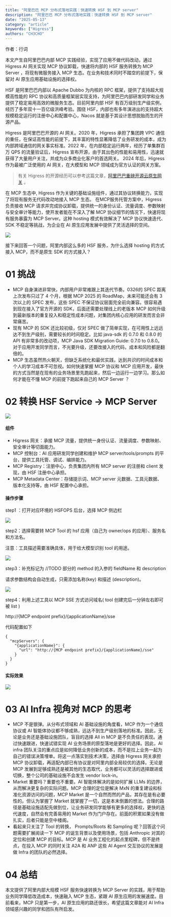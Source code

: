 ```yaml
---
title: "阿里巴巴 MCP 分布式落地实践：快速转换 HSF 到 MCP server"
description: "阿里巴巴 MCP 分布式落地实践：快速转换 HSF 到 MCP server"
date: "2025-05-13"
category: "article"
keywords: ["Higress"]
authors: "CH3CHO"
---
```


作者：行词

本文产生自阿里巴巴内部 MCP 实践经验，实现了应用不做代码改动，通过 Higress AI 网关实现 MCP 协议卸载，快速将内部的 HSF 服务转换为 MCP Server ，将现有微服务接入 MCP 生态。在业务和技术同时不踏空的前提下，保留对 AI 原生应用基础设施的选择权。

HSF 是阿里巴巴内部以 Apache Dubbo 为内核的 RPC 框架，提供了支持超大规模高性能的 RPC 协议和高质量框架层实现支持，为阿里巴巴内部研发同学和业务提供了稳定易用高效的微服务生态。目前阿里内部 HSF 有百万级别生产级实例，经历了多年双十一百亿级洪峰考验。围绕 HSF，内部也有多年演进出的支持超大规模稳定运行的注册中心和配置中心，Nacos 就是基于其设计思想脱胎而生的开源产品。

Higress 是阿里巴巴开源的 AI 网关。2020 年，Higress 承担了集团跨 VPC 通信的重任，在保证高性能的前提下，其丰富的特性显著降低了业务研发的成本，成为内部跨域通信的网关事实标准。2022 年，在内部稳定运行两年，经历了单集群百万 QPS 的流量验证后，Higress 宣布开源，由于其出色的性能和易用性，迅速就获得了大量用户关注，并成为众多商业化客户的首选网关。 2024 年后，Higress 作为最被广泛使用的 AI 网关，在大模型和 MCP 领域成为官方认证的网关方案。

> 有关 Higress 的开源经历可以参考这篇文章，[阿里巴巴重磅开源云原生网关](https://higress.cn/blog/higress/) 。
>

在 MCP 生态中, Higress 作为关键的基础设施组件，通过其协议转换能力，实现了将现有服务无代码改动地接入 MCP 生态。 在MCP服务托管方案中，Higress 负责接收 MCP 请求并完成协议卸载，提供统一的身份认证、流量调度、参数映射与安全审计等能力，使开发者能在不深入了解 MCP 协议细节的情况下，快速将现有服务暴露为 MCP Server。这种 hosting 模式有效解决了 MCP 协议快速迭代、SDK 不稳定等挑战，为企业在 AI 原生应用发展中提供了灵活选择的空间。

![](https://intranetproxy.alipay.com/skylark/lark/0/2025/webp/169256735/1747016904904-5c8d918d-0de8-45fe-bc1e-91ead753683c.webp)

接下来回答一个问题，阿里内部这么多的 HSF 服务，为什么选择 hosting 的方式接入 MCP，而不是原生 SDK 的方式接入？

# 01 挑战
+ MCP 自身演进非常快，内部用户非常难跟上其迭代节奏。0326的 SPEC 距离上次发布只过了 4 个月，根据 MCP 2025 的 RoadMap，未来可能还会有 3 次以上的 SPEC 发布，这些 SPEC 不保证协议层面完全前向兼容。很容易遇到现在接入了官方开源的 SDK，后面还需要处理线上的老版本 MCP 如何升级到最新版本的重复投入和稳定性成本问题，对集团内核心应用的研发而言会非常痛苦。
+ 现有 MCP 的 SDK 还比较初级，仅对 SPEC 做了简单实现，在可用性上远远达不到生产级别，需要较长的时间稳定。比如 java-sdk 的 0.7.0 和 0.8.0 的 API 有非常多的改动项，MCP Java SDK Migration Guide: 0.7.0 to 0.8.0。对于应用开发同学而言，不光要升级，还要改接入的代码，成本和风险都是翻倍的。
+ MCP 生态虽然热火朝天，但缺乏系统化和最优实践，达到共识的时间成本和个人的学习成本不可忽视。如何快速掌握 MCP 协议和 MCP 应用开发，最快的方式当然是在现有的业务场景里先跑起来，然后一边运行一边学习。那么如何才能在不懂 MCP 的前提下跑起来自己的 MCP Server ？

# 02 转换 HSF Service -> MCP Server
![](https://intranetproxy.alipay.com/skylark/lark/0/2025/webp/169256735/1747016904831-721f54df-5a5b-4f05-89a0-690f0b3991d4.webp)

  


#### 组件
+ Higress 网关：承接 MCP 流量，提供统一身份认证、流量调度、参数映射、安全审计等切面能力。
+ MCP 控制台：AI 应用研发同学创建和维护 MCP server/tools/prompts 的平台，提供工具托管、调试、编排能力。
+ MCP Registry：注册中心，负责集团内所有 MCP server 的注册和 client 发现，由 HSF 注册中心承担。
+ MCP Metadata Center：存储提示词、MCP server 元数据、工具元数据、版本化支持等，由 HSF 配置中心承担。

#### 操作步骤
step1 ：打开对应环境的 HSFOPS 后台，选择 MCP 侧边栏

![](https://intranetproxy.alipay.com/skylark/lark/0/2025/webp/169256735/1747016904836-df237c65-9fe7-4c6b-8781-ba3768d94dd9.webp)

step2：选择需要转 MCP Tool 的 hsf 应用（自己为 owner/ops 的应用）、服务名和方法名。

注意：工具描述需要准确具体，用于给大模型识别 tool 的用途。

![](https://intranetproxy.alipay.com/skylark/lark/0/2025/webp/169256735/1747016904850-afe3d64a-0a12-43bc-909b-0f98f26699ed.webp)

step3：补充标记为 //TODO 部分的 method 的入参的 fieldName 和 description

请求参数结构会自动生成，只需添加名称(key) 和描述 (description)。

![](https://intranetproxy.alipay.com/skylark/lark/0/2025/webp/169256735/1747016904868-5bae550d-1d91-4093-8ae9-1b71d9c011f4.webp)

step4：利用上述工具以 MCP SSE 方式访问域名( tool 创建完后一分钟左右即可被 list )

http://{MCP endpoint prefix}/{applicationName}/sse

代码配置如下

```plain
{
  "mcpServers": {
    "{applicationName}": {
      "url": "http://{MCP endpoint prefix}/{applicationName}/sse"
    }
  }
}
```

#### 实际效果
![](https://intranetproxy.alipay.com/skylark/lark/0/2025/webp/169256735/1747016905522-25875504-7771-47ed-a12c-fd1bf07f84e2.webp)

# 03 AI Infra 视角对 MCP 的思考
+ MCP 不是银弹。从分布式领域和 AI 基础设施的角度看，MCP 作为一个通信协议或 AI 智能体协议都不够成熟，远达不到生产级别落地的标准。因此，无论是业务还是基础设施团队，盲目的选择 All in MCP 是不负责任的表现。通过快速跟进，快速试错实现 AI 业务场景的原型落地是更好的选择。因此，AI infra 团队关注的重点应是如何降低业务创新的成本，而不是拉上业务一起为自己的错误决策埋单。将这一点落实到技术决策，选择由 Higress 网关承担 MCP 协议卸载，再适配内部已有协议是对阿里内部全局较优的选择。无论是 MCP 发展到足够成熟还是被其他的生态取代，业务都可以灵活的选择跟进或切换，整个公司的基础设施不会发生 vendor lock-in。
+ Market 重要吗？重要也不重要。AI 智能体解决的是如何扩展 LLMs 的边界，从而解决更复杂的实际问题。MCP 合理的定位是解决 MxN 的重复建设和标准化资源访问的问题，MCP Market 是一个自然而然的产品，其存在是有必要性的。但认为掌握了 Market 就掌握了一切，这是本末倒置的想法。合理的路径是基础设施适配先做到位，让业务研发同学能够有更多的选择权，更快的迭代速度，自然会有完善易用的 Market 作为门户存在。前面的积累如果没有做扎实，后者只能是空中楼阁。
+ 看起来只关注了 Tool 的转换， Prompts/Roots 和 Sampling 呢？回答这个问题需要扩展阅读一下 MCP 的诞生背景以及使用场景，包括 Anthropic 对其的定位和创建 MCP 的目标。MCP 是 AI 业务工程化的起点里程碑，但不是终点，在投入 MCP 的同时关注 A2A 和 ANP 这些 AI Agent 交互协议的发展是做 Infra 的团队的必然选择。

# 04 总结
本文提供了阿里内部大规模 HSF 服务快速转换为 MCP Server 的实践，用于帮助业务同学降低改造成本，快速融入 MCP 生态，紧跟 AI 原生应用的发展速度。目前看来，MCP 只是第一步，AI 原生应用的路还很长，希望这篇文章能对 AI Infra 领域感兴趣的同学和团队有所启发。


